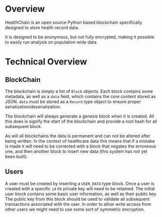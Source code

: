 # Overview
HealthChain is an open source Python based blockchain specifically designed to store health record data.

It is designed to be anonymous, but not fully encrypted, making it possible to easily run analysis on population wide
data.

# Technical Overview
## BlockChain
The blockchain is simply a list of `Block` objects. Each block contains some metadata, as well as a `data` field, 
which contains the core content stored as JSON. `data` must be stored as a `Record` type object to ensure proper 
serialization/deserialization.

The blockchain will always generate a genesis block when it is created. All this does is signify the start of the 
blockchain and provide a root hash for all subsequent block.

As will all blockchains the data is permanent and can not be altered after being written. In the context of healthcare 
data this means that if a mistake is made it will need to be corrected with a block that negates the erroneous one, 
and then another block to insert new data (this system has not yet been built).

## Users
A user must be created by inserting a `USER_DATA` type block. Once a user is created with a specific `id` its private 
key will need to be retained. The initial user block contains some basic user information, as well as their public key.
The public key from this block should be used to validate all subsequent transactions associated with the user. In order
to allow write access from other users we might need to use some sort of symmetric encryption.